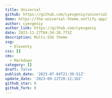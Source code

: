 ```yaml
---
title: Universal
github: https://github.com/cyevgeniy/universal
demo: https://the-universal-theme.netlify.app/
author: cyevgeniy
author_link: https://github.com/cyevgeniy
date: 2023-11-27T04:34:20.775Z
description: Multi-SSG theme
ssg:
  - Eleventy
css: []
cms:
  - Markdown
category: []
draft: false
publish_date: '2023-07-04T21:39:51Z'
update_date: '2023-09-22T20:12:16Z'
github_star: 0
github_fork: 0
---
```

